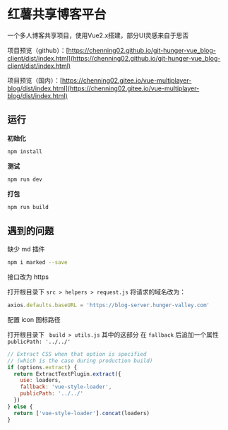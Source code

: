 # 红薯共享博客平台

一个多人博客共享项目，使用Vue2.x搭建，部分UI灵感来自于思否

项目预览（github）：[https://chenning02.github.io/git-hunger-vue_blog-client/dist/index.html](https://chenning02.github.io/git-hunger-vue_blog-client/dist/index.html)

项目预览（国内）：[https://chenning02.gitee.io/vue-multiplayer-blog/dist/index.html](https://chenning02.gitee.io/vue-multiplayer-blog/dist/index.html)

## 运行

**初始化**

```sh
npm install
```

**测试**

```sh
npm run dev
```

**打包**

```sh
npm run build
```


## 遇到的问题

缺少 md 插件

```bash
npm i marked --save
```

接口改为 https

打开根目录下 `src > helpers > request.js` 将请求的域名改为：

```js
axios.defaults.baseURL = 'https://blog-server.hunger-valley.com'
```

配置 icon 图标路径

打开根目录下 ` build > utils.js` 其中的这部分 在 `fallback` 后追加一个属性 `publicPath: '../../'`

```js
// Extract CSS when that option is specified
// (which is the case during production build)
if (options.extract) {
  return ExtractTextPlugin.extract({
    use: loaders,
    fallback: 'vue-style-loader',
    publicPath: '../../'
  })
} else {
  return ['vue-style-loader'].concat(loaders)
}
```

